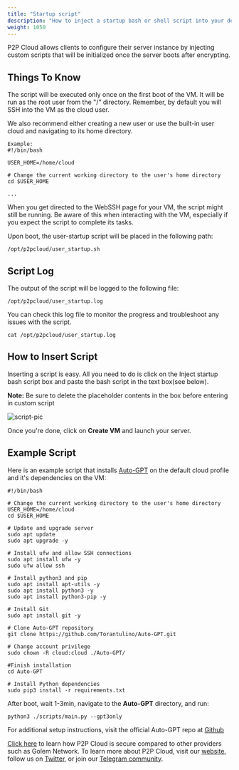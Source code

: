 ```yaml
---
title: "Startup script"
description: "How to inject a startup bash or shell script into your decentralized virtual machine"
weight: 1050
---
```


P2P Cloud allows clients to configure their server instance by injecting custom scripts that will be initialized once the server boots after encrypting.

## Things To Know
The script will be executed only once on the first boot of the VM. It will be run as the root user from the "/" directory. Remember, by default you will SSH into the VM as the cloud user.

We also recommend either creating a new user or use the built-in user cloud and navigating to its home directory.

```
Example:
#!/bin/bash
  
USER_HOME=/home/cloud

# Change the current working directory to the user's home directory
cd $USER_HOME

...

```

When you get directed to the WebSSH page for your VM, the script might still be running. Be aware of this when interacting with the VM, especially if you expect the script to complete its tasks.

Upon boot, the user-startup script will be placed in the following path:

```
/opt/p2pcloud/user_startup.sh
```

## Script Log

The output of the script will be logged to the following file:

```
/opt/p2pcloud/user_startup.log
```

You can check this log file to monitor the progress and troubleshoot any issues with the script.

```
cat /opt/p2pcloud/user_startup.log
```
## How to Insert Script
Inserting a script is easy. All you need to do is click on the Inject startup bash script box and paste the bash script in the text box(see below).

**Note:** Be sure to delete the placeholder contents in the box before entering in custom script

![script-pic](/src/assets/script-pic.png)

Once you're done, click on **Create VM** and launch your server.

## Example Script
Here is an example script that installs [Auto-GPT](https://github.com/Torantulino/Auto-GPT) on the default cloud profile and it's dependencies on the VM:

```
#!/bin/bash
  
# Change the current working directory to the user's home directory
USER_HOME=/home/cloud
cd $USER_HOME
  
# Update and upgrade server
sudo apt update
sudo apt upgrade -y

# Install ufw and allow SSH connections
sudo apt install ufw -y
sudo ufw allow ssh
 
# Install python3 and pip
sudo apt install apt-utils -y
sudo apt install python3 -y
sudo apt install python3-pip -y

# Install Git
sudo apt install git -y

# Clone Auto-GPT repository
git clone https://github.com/Torantulino/Auto-GPT.git 

# Change account privilege 
sudo chown -R cloud:cloud ./Auto-GPT/

#Finish installation
cd Auto-GPT  

# Install Python dependencies
sudo pip3 install -r requirements.txt 
```

After boot, wait 1-3min, navigate to the **Auto-GPT** directory, and run:

```
python3 ./scripts/main.py --gpt3only
```

For additional setup instructions, visit the official Auto-GPT repo at [Github](https://github.com/Torantulino/Auto-GPT)

[Click here](https://p2pcloud.io/docs/blog/p2p-vs-golem/) to learn how P2P Cloud is secure compared to other providers such as Golem Network. To learn more about P2P Cloud, visit our [website](https://p2pcloud.io/), follow us on [Twitter](https://twitter.com/p2pcloud_io), or join our [Telegram community](https://t.me/P2Pcloud).

